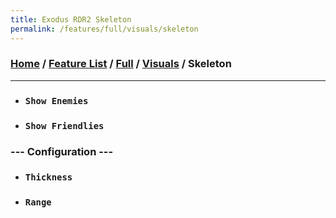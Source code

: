 ```yaml
---
title: Exodus RDR2 Skeleton
permalink: /features/full/visuals/skeleton
---
```

### [Home](/) / [Feature List](/features) / [Full](/features/full) / [Visuals](/features/full/visuals) / Skeleton
---
- ### `Show Enemies`
- ### `Show Friendlies`
### --- Configuration ---
- ### `Thickness`
- ### `Range`
